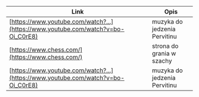 | Link | Opis |
|---|---|
| [https://www.youtube.com/watch?...](https://www.youtube.com/watch?v=bo-Oi_C0rE8) | muzyka do jedzenia Pervitinu |
| [https://www.chess.com/](https://www.chess.com/) | strona do grania w szachy |
| [https://www.youtube.com/watch?...](https://www.youtube.com/watch?v=bo-Oi_C0rE8) | muzyka do jedzenia Pervitinu |